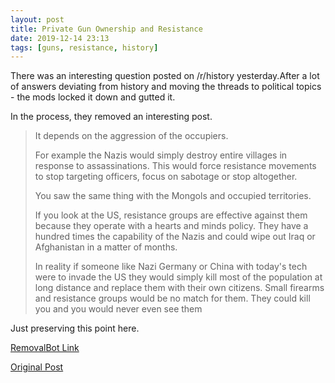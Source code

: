 ```yaml
---
layout: post
title: Private Gun Ownership and Resistance
date: 2019-12-14 23:13
tags: [guns, resistance, history]
---
```


There was an interesting question posted on /r/history yesterday.After a lot of answers deviating from history and moving the threads to political topics - the mods locked it down and gutted it.

In the process, they removed an interesting post.

>It depends on the aggression of the occupiers.
>
>For example the Nazis would simply destroy entire villages in response to assassinations. This would force resistance movements to stop targeting officers, focus on sabotage or stop altogether.
>
>You saw the same thing with the Mongols and occupied territories.
>
>If you look at the US, resistance groups are effective against them because they operate with a hearts and minds policy. They have a hundred times the capability of the Nazis and could wipe out Iraq or Afghanistan in a matter of months.
>
>In reality if someone like Nazi Germany or China with today's tech were to invade the US they would simply kill most of the population at long distance and replace them with their own citizens. Small firearms and resistance groups would be no match for them. They could kill you and you would never even see them

Just preserving this point here.

[RemovalBot Link](https://np.reddit.com/r/removalbot/comments/eae0vm/1214_0237_it_depends_on_the_aggression_of_the/)

[Original Post](https://np.reddit.com/r/history/comments/ea03dj/does_the_prevalence_of_privatelyowned_weapons/)